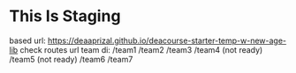 <h1>This Is Staging</h1>

based url: https://deaaprizal.github.io/deacourse-starter-temp-w-new-age-lib
check routes url team di:
/team1
/team2
/team3
/team4 (not ready)
/team5 (not ready)
/team6
/team7
